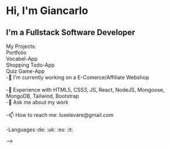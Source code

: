 <h1>Hi, I'm Giancarlo </h1>

<h2>I'm a Fullstack Software Developer</h2 
<br>
My Projects:
<br>Portfolio
<br>Vocabel-App
<br>Shopping Todo-App
<br>Quiz Game-App
<br>
 -🔭 I'm currently working on a E-Comerce/Affiliate Webshop<br>
 <br>
-🌱 Experience with HTML5, CSS3, JS, React, NodeJS, Mongoose, MongoDB, Tailwind, Bootstrap<br>
-💬 Ask me about my work<br>
 <br>
-📫 How to reach me: luxelevare@gmail.com<br>
 <br>
-Languages :de: :uk: :es: :it:


-->
